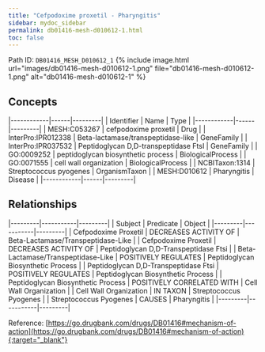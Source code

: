 ```yaml
---
title: "Cefpodoxime proxetil - Pharyngitis"
sidebar: mydoc_sidebar
permalink: db01416-mesh-d010612-1.html
toc: false 
---
```



Path ID: `DB01416_MESH_D010612_1`
{% include image.html url="images/db01416-mesh-d010612-1.png" file="db01416-mesh-d010612-1.png" alt="db01416-mesh-d010612-1" %}

## Concepts

|------------|------|---------|
| Identifier | Name | Type    |
|------------|------|---------|
| MESH:C053267 | cefpodoxime proxetil | Drug |
| InterPro:IPR012338 | Beta-lactamase/transpeptidase-like | GeneFamily |
| InterPro:IPR037532 | Peptidoglycan D,D-transpeptidase FtsI | GeneFamily |
| GO:0009252 | peptidoglycan biosynthetic process | BiologicalProcess |
| GO:0071555 | cell wall organization | BiologicalProcess |
| NCBITaxon:1314 | Streptococcus pyogenes | OrganismTaxon |
| MESH:D010612 | Pharyngitis | Disease |
|------------|------|---------|

## Relationships

|---------|-----------|---------|
| Subject | Predicate | Object  |
|---------|-----------|---------|
| Cefpodoxime Proxetil | DECREASES ACTIVITY OF | Beta-Lactamase/Transpeptidase-Like |
| Cefpodoxime Proxetil | DECREASES ACTIVITY OF | Peptidoglycan D,D-Transpeptidase Ftsi |
| Beta-Lactamase/Transpeptidase-Like | POSITIVELY REGULATES | Peptidoglycan Biosynthetic Process |
| Peptidoglycan D,D-Transpeptidase Ftsi | POSITIVELY REGULATES | Peptidoglycan Biosynthetic Process |
| Peptidoglycan Biosynthetic Process | POSITIVELY CORRELATED WITH | Cell Wall Organization |
| Cell Wall Organization | IN TAXON | Streptococcus Pyogenes |
| Streptococcus Pyogenes | CAUSES | Pharyngitis |
|---------|-----------|---------|

Reference: [https://go.drugbank.com/drugs/DB01416#mechanism-of-action](https://go.drugbank.com/drugs/DB01416#mechanism-of-action){:target="_blank"}